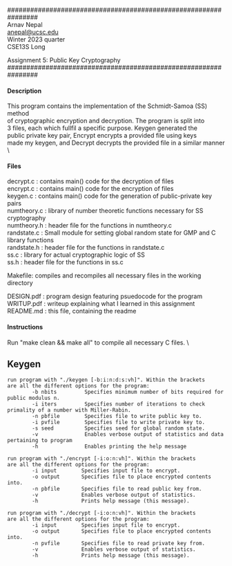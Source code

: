 ################################################################ \
Arnav Nepal \
anepal@ucsc.edu \
Winter 2023 quarter \
CSE13S Long

Assignment 5: Public Key Cryptography \
################################################################

#### Description

This program contains the implementation of the Schmidt-Samoa (SS) method \
of cryptographic encryption and decryption. The program is split into \
3 files, each which fullfil a specific purpose. Keygen generated the \
public private key pair, Encrypt encrypts a provided file using keys \
made my keygen, and Decrypt decrypts the provided file in a similar manner \

#### Files
decrypt.c : contains main() code for the decryption of files \
encrypt.c : contains main() code for the encryption of files \
keygen.c : contains main() code for the generation of public-private key pairs \
numtheory.c : library of number theoretic functions necessary for SS cryptography \
numtheory.h : header file for the functions in numtheory.c \
randstate.c : Small module for setting global random state for GMP and C library functions \
randstate.h : header file for the functions in randstate.c \
ss.c : library for actual cryptographic logic of SS \
ss.h : header file for the functions in ss.c

Makefile: compiles and recompiles all necessary files in the working directory

DESIGN.pdf : program design featuring psuedocode for the program \
WRITUP.pdf : writeup explaining what I learned in this assignment \
README.md : this file, containing the readme

#### Instructions

Run "make clean && make all" to compile all necessary C files. \

## Keygen
```
run program with "./keygen [-b:i:n:d:s:vh]". Within the brackets
are all the different options for the program:
        -b nbits         Specifies minimum number of bits required for public modulus n.
        -i iters         Specifies number of iterations to check primality of a number with Miller-Rabin.
        -n pbfile        Specifies file to write public key to.
        -i pvfile        Specifies file to write private key to.
        -s seed          Specifies seed for global random state.
        -v               Enables verbose output of statistics and data pertaining to program
        -h               Enables printing the help message

run program with "./encrypt [-i:o:n:vh]". Within the brackets
are all the different options for the program:
        -i input        Specifies input file to encrypt.
        -o output       Specifies file to place encrypted contents into.
        -n pbfile       Specifies file to read public key from.
        -v              Enables verbose output of statistics.
        -h              Prints help message (this message).

run program with "./decrypt [-i:o:n:vh]". Within the brackets
are all the different options for the program:
        -i input        Specifies input file to encrypt.
        -o output       Specifies file to place encrypted contents into.
        -n pvfile       Specifies file to read private key from.
        -v              Enables verbose output of statistics.
        -h              Prints help message (this message).
```

